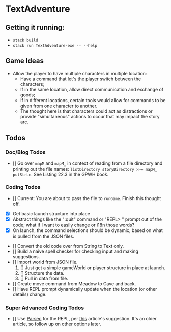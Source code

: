 # TextAdventure

## Getting it running:

- `stack build`
- `stack run TextAdventure-exe -- --help`

## Game Ideas

- Allow the player to have multiple characters in multiple location:
  - Have a command that let's the player switch between the characters;
  - If in the same location, allow direct communication and exchange of goods;
  - If in different locations, certain tools would allow for commands to be given from one character to another.
  - The thought here is that characters could act as distractions or provide "simultaneous" actions to occur that may impact the story arc.
## Todos

### Doc/Blog Todos

- [] Go over `mapM` and `mapM_` in context of reading from a file directory and printing out the file names: `listDirectory storyDirectory >>= mapM_ putStrLn`. See Listing 22.3 in the GPWH book.

### Coding Todos

- [] Current: You are about to pass the file to `runGame`. Finish this thought off.
- [x] Get basic launch structure into place
- [x] Abstract things like the ":quit" command or "REPL> " prompt out of the code; what if I want to easily change or i18n those words?
- [x] On launch, the command selections should be dynamic, based on what is pulled from the JSON files.
- [] Convert the old code over from String to Text only.
- [] Build a naive spell checker for checking input and making suggestions.
- [] Import world from JSON file.
  1. [] Just get a simple gameWorld or player structure in place at launch.
  2. [] Structure the data.
  3. [] Pull in data from file.
- [] Create move command from Meadow to Cave and back.
- [] Have REPL prompt dynamically update when the location (or other details) change.


### Super Advanced Coding Todos

- [] Use [Parsec](https://hackage.haskell.org/package/parsec) for the REPL, per [this](https://blogg.bekk.no/creating-a-repl-in-haskell-efcdef1deec2) article's suggestion. It's an older article, so follow up on other options later.
